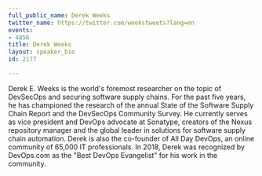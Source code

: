 ```yaml
---
full_public_name: Derek Weeks
twitter_name: https://twitter.com/weekstweets?lang=en
events:
- 4856
title: Derek Weeks
layout: speaker_bio
id: 2177

---
```

Derek E. Weeks is the world's foremost researcher on the topic of DevSecOps and securing software supply chains.  For the past five years, he has championed the research of the annual State of the Software Supply Chain Report and the DevSecOps Community Survey.  He currently serves as vice president and DevOps advocate at Sonatype, creators of the Nexus repository manager and the global leader in solutions for software supply chain automation. Derek is also the co-founder of All Day DevOps, an online community of 65,000 IT professionals. In 2018, Derek was recognized by DevOps.com as the "Best DevOps Evangelist" for his work in the community.